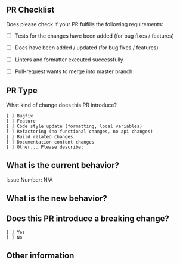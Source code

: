 ## PR Checklist
Does please check if your PR fulfills the following requirements:

- [ ] Tests for the changes have been added (for bug fixes / features)
- [ ] Docs have been added / updated (for bug fixes / features)
- [ ] Linters and formatter executed successfully
- [ ] Pull-request wants to merge into master branch


## PR Type
What kind of change does this PR introduce?

<!-- Please check the one that applies to this PR using "x". -->
```
[ ] Bugfix
[ ] Feature
[ ] Code style update (formatting, local variables)
[ ] Refactoring (no functional changes, no api changes)
[ ] Build related changes
[ ] Documentation content changes
[ ] Other... Please describe:
```

## What is the current behavior?
<!-- Please describe the current behavior that you are modifying, or link to a relevant issue. -->
Issue Number: N/A


## What is the new behavior?


## Does this PR introduce a breaking change?
```
[ ] Yes
[ ] No
```

<!-- If this PR contains a breaking change, please describe the impact and migration path for existing applications below. -->


## Other information